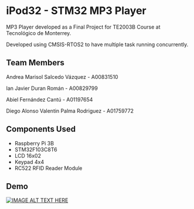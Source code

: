 # iPod32 - STM32 MP3 Player

MP3 Player developed as a Final Project for TE2003B Course at Tecnológico de Monterrey.

Developed using CMSIS-RTOS2 to have multiple task running concurrently. 

## Team Members

Andrea Marisol Salcedo Vázquez - A00831510

Ian Javier Duran Román - A00829799

Abiel Fernández Cantú - A01197654

Diego Alonso Valentin Palma Rodriguez - A01759772

## Components Used

- Raspberry Pi 3B
- STM32F103C8T6
- LCD 16x02
- Keypad 4x4
- RC522 RFID Reader Module

## Demo

[![IMAGE ALT TEXT HERE](https://img.youtube.com/vi/Ow90lmI1I0Y/0.jpg)](https://www.youtube.com/watch?v=Ow90lmI1I0Y)